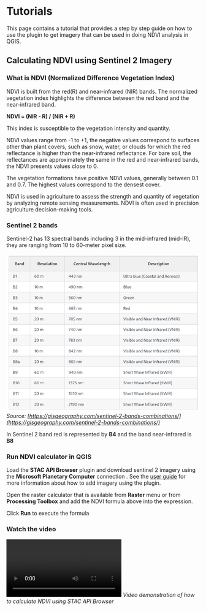 
# Tutorials
This page contains a tutorial that provides a step by step guide on how to use the plugin to get imagery that 
can be used in doing NDVI analysis in QGIS.

## Calculating NDVI using Sentinel 2 Imagery

### What is NDVI (Normalized Difference Vegetation Index)

NDVI is built from the red(R) and near-infrared (NIR) bands. The normalized vegetation index highlights the 
difference between the red band and the near-infrared band.

**NDVI = (NIR - R) / (NIR + R)**

This index is susceptible to the vegetation intensity and quantity.

NDVI values range from -1 to +1, the negative values correspond to surfaces other than plant covers, such as snow, water, 
or clouds for which the red reflectance is higher than the near-infrared reflectance.
For bare soil, the reflectances are approximately the same in the red and near-infrared bands, the NDVI presents values close to 0.

The vegetation formations have positive NDVI values, generally between 0.1 and 0.7. The highest values correspond to the densest cover.

NDVI is used in agriculture to assess the strength and quantity of vegetation by analyzing remote sensing measurements.
NDVI is often used in precision agriculture decision-making tools.

### Sentinel 2 bands

Sentinel-2 has 13 spectral bands including 3 in the mid-infrared (mid-IR), they are ranging from 10 to 60-meter pixel size.

![image](images/sentinel_bands.png)
_Source: [https://gisgeography.com/sentinel-2-bands-combinations/](https://gisgeography.com/sentinel-2-bands-combinations/)_

In Sentinel 2 band red is represented by **B4** and the band near-infrared is **B8**

### Run NDVI calculator in QGIS

Load the **STAC API Browser** plugin and  download sentinel 2 imagery using the **Microsoft Planetary Computer** connection
. See the [user guide](./user-guide) for more information about how to add imagery using the plugin.

Open the raster calculator that is available from **Raster** menu or from **Processing Toolbox** and 
add the NDVI formula above into the expression.

Click **Run** to execute the formula


### Watch the video

![type:video](images/stac-api-ndvi.mp4)
_Video demonstration of how to calculate NDVI using STAC API Browser_


